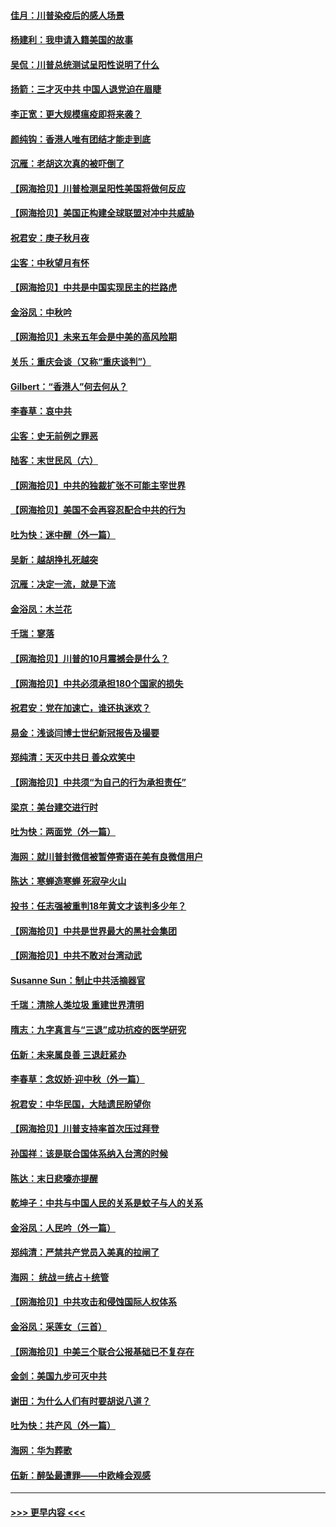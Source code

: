 #### [佳月：川普染疫后的感人场景](../pages/nsc993/n12456994.md?t=10071002) 
#### [杨建利：我申请入籍美国的故事](../pages/nsc993/n12455635.md?t=10071002) 
#### [吴侃：川普总统测试呈阳性说明了什么](../pages/nsc993/n12451869.md?t=10071002) 
#### [扬箭：三才灭中共 中国人退党迫在眉睫](../pages/nsc993/n12451842.md?t=10071002) 
#### [李正宽：更大规模瘟疫即将来袭？](../pages/nsc993/n12451455.md?t=10071002) 
#### [颜纯钩：香港人唯有团结才能走到底](../pages/nsc993/n12450870.md?t=10071002) 
#### [沉雁：老胡这次真的被吓倒了](../pages/nsc993/n12449796.md?t=10071002) 
#### [【网海拾贝】川普检测呈阳性美国将做何反应](../pages/nsc993/n12449042.md?t=10071002) 
#### [【网海拾贝】美国正构建全球联盟对冲中共威胁](../pages/nsc993/n12446580.md?t=10071002) 
#### [祝君安：庚子秋月夜](../pages/nsc993/n12445870.md?t=10071002) 
#### [尘客：中秋望月有怀](../pages/nsc993/n12444632.md?t=10071002) 
#### [【网海拾贝】中共是中国实现民主的拦路虎](../pages/nsc993/n12443573.md?t=10071002) 
#### [金浴凤：中秋吟](../pages/nsc993/n12441773.md?t=10071002) 
#### [【网海拾贝】未来五年会是中美的高风险期](../pages/nsc993/n12440760.md?t=10071002) 
#### [关乐：重庆会谈（又称“重庆谈判”）](../pages/nsc993/n12437525.md?t=10071002) 
#### [Gilbert：“香港人”何去何从？](../pages/nsc993/n12435894.md?t=10071002) 
#### [李春草：哀中共](../pages/nsc993/n12435874.md?t=10071002) 
#### [尘客：史无前例之罪恶](../pages/nsc993/n12435762.md?t=10071002) 
#### [陆客：末世民风（六）](../pages/nsc993/n12435354.md?t=10071002) 
#### [【网海拾贝】中共的独裁扩张不可能主宰世界](../pages/nsc993/n12435151.md?t=10071002) 
#### [【网海拾贝】美国不会再容忍配合中共的行为](../pages/nsc993/n12433808.md?t=10071002) 
#### [吐为快：迷中醒（外一篇）](../pages/nsc993/n12433585.md?t=10071002) 
#### [吴新：越胡挣扎死越突](../pages/nsc993/n12433562.md?t=10071002) 
#### [沉雁：决定一流，就是下流](../pages/nsc993/n12432128.md?t=10071002) 
#### [金浴凤：木兰花](../pages/nsc993/n12432124.md?t=10071002) 
#### [千瑞：寥落](../pages/nsc993/n12432071.md?t=10071002) 
#### [【网海拾贝】川普的10月震撼会是什么？](../pages/nsc993/n12431624.md?t=10071002) 
#### [【网海拾贝】中共必须承担180个国家的损失](../pages/nsc993/n12428893.md?t=10071002) 
#### [祝君安：党在加速亡，谁还执迷欢？](../pages/nsc993/n12428652.md?t=10071002) 
#### [易金：浅谈闫博士世纪新冠报告及撮要](../pages/nsc993/n12426822.md?t=10071002) 
#### [郑纯清：天灭中共日 善众欢笑中](../pages/nsc993/n12426784.md?t=10071002) 
#### [【网海拾贝】中共须“为自己的行为承担责任”](../pages/nsc993/n12426067.md?t=10071002) 
#### [梁京：美台建交进行时](../pages/nsc993/n12424066.md?t=10071002) 
#### [吐为快：两面党（外一篇）](../pages/nsc993/n12424043.md?t=10071002) 
#### [海网：就川普封微信被暂停寄语在美有良微信用户](../pages/nsc993/n12424021.md?t=10071002) 
#### [陈达：寒蝉造寒蝉 死寂孕火山](../pages/nsc993/n12423958.md?t=10071002) 
#### [投书：任志强被重判18年黄文才该判多少年？](../pages/nsc993/n12423672.md?t=10071002) 
#### [【网海拾贝】中共是世界最大的黑社会集团](../pages/nsc993/n12423543.md?t=10071002) 
#### [【网海拾贝】中共不敢对台湾动武](../pages/nsc993/n12421418.md?t=10071002) 
#### [Susanne Sun：制止中共活摘器官](../pages/nsc993/n12419654.md?t=10071002) 
#### [千瑞：清除人类垃圾 重建世界清明](../pages/nsc993/n12419414.md?t=10071002) 
#### [隋志：九字真言与“三退”成功抗疫的医学研究](../pages/nsc993/n12419248.md?t=10071002) 
#### [伍新：未来属良善 三退赶紧办](../pages/nsc993/n12418496.md?t=10071002) 
#### [李春草：念奴娇·迎中秋（外一篇）](../pages/nsc993/n12418465.md?t=10071002) 
#### [祝君安：中华民国，大陆遗民盼望你](../pages/nsc993/n12418089.md?t=10071002) 
#### [【网海拾贝】川普支持率首次压过拜登](../pages/nsc993/n12418050.md?t=10071002) 
#### [孙国祥：该是联合国体系纳入台湾的时候](../pages/nsc993/n12417369.md?t=10071002) 
#### [陈达：末日悲嚎亦提醒](../pages/nsc993/n12416736.md?t=10071002) 
#### [乾坤子：中共与中国人民的关系是蚊子与人的关系](../pages/nsc993/n12416632.md?t=10071002) 
#### [金浴凤：人民吟（外一篇）](../pages/nsc993/n12416567.md?t=10071002) 
#### [郑纯清：严禁共产党员入美真的拉闸了](../pages/nsc993/n12416550.md?t=10071002) 
#### [海网： 统战＝统占＋统管](../pages/nsc993/n12416404.md?t=10071002) 
#### [【网海拾贝】中共攻击和侵蚀国际人权体系](../pages/nsc993/n12416250.md?t=10071002) 
#### [金浴凤：采莲女（三首）](../pages/nsc993/n12415517.md?t=10071002) 
#### [【网海拾贝】中美三个联合公报基础已不复存在](../pages/nsc993/n12415054.md?t=10071002) 
#### [金剑：美国九步可灭中共](../pages/nsc993/n12413183.md?t=10071002) 
#### [谢田：为什么人们有时要胡说八道？](../pages/nsc993/n12411861.md?t=10071002) 
#### [吐为快：共产风（外一篇）](../pages/nsc993/n12411761.md?t=10071002) 
#### [海网：华为葬歌](../pages/nsc993/n12410381.md?t=10071002) 
#### [伍新：醉坠最遭罪——中欧峰会观感](../pages/nsc993/n12410364.md?t=10071002) 

----
#### [ >>> 更早内容 <<< ](../indexes/nsc993-earlier.md)
